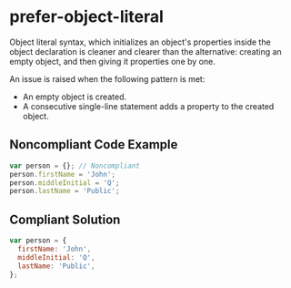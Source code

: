 # prefer-object-literal

Object literal syntax, which initializes an object's properties inside the object declaration is cleaner and clearer than the alternative: creating an empty object, and then giving it properties one by one.

An issue is raised when the following pattern is met:

- An empty object is created.
- A consecutive single-line statement adds a property to the created object.

## Noncompliant Code Example

```javascript
var person = {}; // Noncompliant
person.firstName = 'John';
person.middleInitial = 'Q';
person.lastName = 'Public';
```

## Compliant Solution

```javascript
var person = {
  firstName: 'John',
  middleInitial: 'Q',
  lastName: 'Public',
};
```
